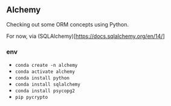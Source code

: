 ## Alchemy

Checking out some ORM concepts using Python. 

For now, via (SQLAlchemy)[https://docs.sqlalchemy.org/en/14/]

### env

- `conda create -n alchemy`
- `conda activate alchemy`
- `conda install python`
- `conda install sqlalchemy`
- `conda install psycopg2`
- `pip pycrypto`
